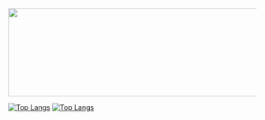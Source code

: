 
<a href="https://www.gitanimals.org/en_US?utm_medium=image&utm_source=ParkJunhyun0304&utm_content=line">
  <img
    src="https://render.gitanimals.org/lines/ParkJunhyun0304"
    width="600"
    height="180"
  />
</a>

[![Top Langs](https://github-readme-stats.vercel.app/api/top-langs/?username=ParkJunhyun0304)](https://github.com/anuraghazra/github-readme-stats)
[![Top Langs](https://github-readme-stats.vercel.app/api/top-langs/?username=ParkJunhyun0304)](https://github.com/anuraghazra/github-readme-stats)
